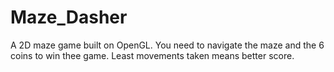 # Maze_Dasher
 A 2D maze game built on OpenGL. 
 You need to navigate the maze and the 6 coins to win thee game. 
 Least movements taken means better score.